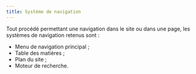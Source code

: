 ```yaml
---
title: Système de navigation
---
```


Tout procédé permettant une navigation dans le site ou dans une page, les
systèmes de navigation retenus sont :

- Menu de navigation principal ;
- Table des matières ;
- Plan du site ;
- Moteur de recherche.
